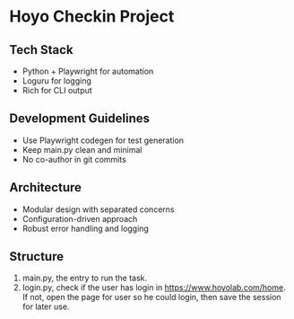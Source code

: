 # Hoyo Checkin Project

## Tech Stack
- Python + Playwright for automation
- Loguru for logging
- Rich for CLI output

## Development Guidelines
- Use Playwright codegen for test generation
- Keep main.py clean and minimal
- No co-author in git commits

## Architecture
- Modular design with separated concerns
- Configuration-driven approach
- Robust error handling and logging 

## Structure
1. main.py, the entry to run the task. 
2. login.py, check if the user has login in https://www.hoyolab.com/home. If not, open the page for user so he could login, then save the session for later use. 